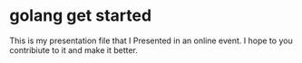 # golang get started

This is my presentation file that I Presented in an online event.
I hope to you contribiute to it and make it better.

